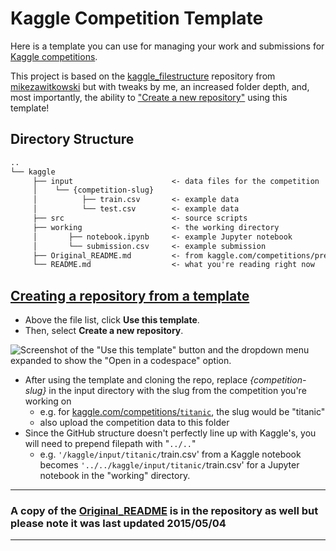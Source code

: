 # Kaggle Competition Template

Here is a template you can use for managing your work and submissions for [Kaggle competitions](https://www.kaggle.com/competitions).

This project is based on the [kaggle_filestructure](https://github.com/mikezawitkowski/kaggle_filestructure) repository from [mikezawitkowski](https://github.com/mikezawitkowski) but with tweaks by me, an increased folder depth, and, most importantly, the ability to ["Create a new repository"](https://github.com/new?template_name=kaggle-competition-template&template_owner=bkusuma) using this template!

## Directory Structure

```markdown
.. 
└── kaggle
     ├── input                      <- data files for the competition 
     │    └── {competition-slug}
     │          ├── train.csv       <- example data
     │          └── test.csv        <- example data
     ├── src                        <- source scripts
     ├── working                    <- the working directory
     │       ├── notebook.ipynb     <- example Jupyter notebook
     │       └── submission.csv     <- example submission
     ├── Original_README.md         <- from kaggle.com/competitions/predict-west-nile-virus
     └── README.md                  <- what you're reading right now
```

## [Creating a repository from a template](#creating-a-repository-from-a-template)

- Above the file list, click **Use this template**.
- Then, select **Create a new repository**.

![Screenshot of the "Use this template" button and the dropdown menu expanded to show the "Open in a codespace" option.](https://docs.github.com/assets/cb-76823/images/help/repository/use-this-template-button.png)

- After using the template and cloning the repo, replace _{competition-slug}_ in the input directory with the slug from the competition you're working on
  - e.g. for [kaggle.com/competitions/`titanic`](https://www.kaggle.com/competitions/`titanic`), the slug would be "titanic"  
  - also upload the competition data to this folder  
- Since the GitHub structure doesn't perfectly line up with Kaggle's, you will need to prepend filepath with "`../..`"
  - e.g. `'/kaggle/input/titanic/`train.csv' from a Kaggle notebook becomes `'../../kaggle/input/titanic/`train.csv' for a Jupyter notebook in the "working" directory.

****

### A copy of the [Original_README](https://github.com/bkusuma/kaggle-competition-template/blob/main/Original_README.md) is in the repository as well but please note it was last updated 2015/05/04

****
